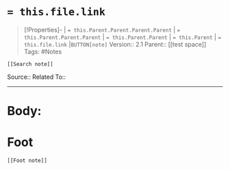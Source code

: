 # `= this.file.link`
>[!Properties]- | `= this.Parent.Parent.Parent.Parent` |  `= this.Parent.Parent.Parent` | `= this.Parent.Parent` | `= this.Parent` | `= this.file.link` |`BUTTON[note]` 
>Version:: 2.1
>Parent:: [[test space]]
>Tags: #Notes
```meta-bind-embed
[[Search note]]
```
Source::
Related To::
***
# Body:









# Foot
```meta-bind-embed
[[Foot note]]
``` 